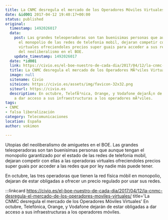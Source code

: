 ```yaml
---
title: La CNMC desregula el mercado de los Operadores Móviles Virtuales
date: &id001 2017-04-12 19:40:17+00:00
status: published
original:
  timestamp: 1492026017
  data:
    post: Las grandes teleoperadoras son tan buenisimas personas que aunque tengan
      el monopolio de las redes de telefonia mobil, dejaran competir con ellas a las
      virtuales ofreciendoles precios super guais para acceder a sus redes. Utopias
      del neoliberalismo en el BOE.
    update_timestamp: 1492026017
  date: *id001
  link: https://civio.es/el-boe-nuestro-de-cada-dia/2017/04/12/la-cnmc-desregula-el-mercado-de-los-operadores-moviles-virtuales/
  title: La CNMC desregula el mercado de los Operadores MÃ³viles Virtuales
  image: null
  sitename: Civio
  siteicon: https://civio.es/assets/img/favicon-32x32.png
  siteurl: https://civio.es
  description: En octubre, TelefÃ³nica, Orange, y Vodafone dejarÃ¡n de estar obligadas
    a dar acceso a sus infraestructuras a los operadores mÃ³viles.
tags:
- CNMC
- falsa liberalización
category: Telecomunicaciones
location: España
author: vokimon

---
```

Utopias del neoliberalismo de amiguetes en el BOE.
Las grandes teleoperadoras son tan buenisimas personas
que aunque tengan el monopolio garantizado por el estado de las redes de telefonia mobil,
dejaran competir con ellas a las operadoras virtuales
ofreciendoles precios super guais por acceder a las redes que por ley nadie más puede tener.

En octubre, las tres operadoras que tienen la red física móbil en monopolio,
dejaran de estar obligadas a ofrecer un precio regulado por usar sus redes.


:::linkcard https://civio.es/el-boe-nuestro-de-cada-dia/2017/04/12/la-cnmc-desregula-el-mercado-de-los-operadores-moviles-virtuales/ title='La CNMC desregula el mercado de los Operadores Móviles Virtuales'
    En octubre, Telefónica, Orange, y Vodafone dejarán de estar obligadas a dar acceso a sus infraestructuras a los operadores móviles.

